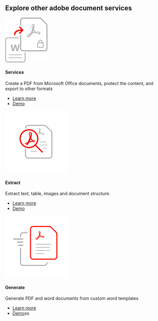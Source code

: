 


<TitleBlock slots="heading" theme="light" className="titleBlock-align-left"/>

## Explore other adobe document services


<ProductCard slots="icon, heading, text, buttons" theme="light" width="33%" className="product-card-compact-img product-card-compact-img-service"/>

![CC icon](../images/create_secure_support.svg)

#### Services

Create a PDF from Microsoft Office documents, protect the content, and export to other formats

* [Learn more](https://adobe.io)
* [Demo](https://adobe.io)

<ProductCard slots="icon, heading, text, buttons" theme="light" width="33%" className="product-card-compact-img" iconStyle/>

![CC icon](../images/high-fidelity.svg)

#### Extract

Extract text, table, images and document structure.

* [Learn more](https://adobe.io)
* [Demo](https://adobe.io)



<ProductCard slots="icon, heading, text, buttons" theme="light" width="33%" className="product-card-compact-img"/>

![CC icon](../images/rapid-results.svg)

#### Generate

Generate PDF and word documents from custom word templates 

* [Learn more](https://adobe.io)
* [Demo](https://adobe.io)ss